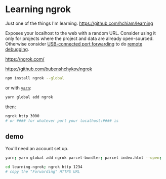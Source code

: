 # Learning ngrok

Just one of the things I'm learning. https://github.com/hchiam/learning

Exposes your localhost to the web with a random URL. Consider using it only for projects where the project and data are already open-sourced. Otherwise consider [USB-connected port forwarding](https://developer.chrome.com/docs/devtools/remote-debugging/local-server/#port-forwarding) to do [remote debugging](https://developer.chrome.com/docs/devtools/remote-debugging/).

https://ngrok.com/

https://github.com/bubenshchykov/ngrok

```sh
npm install ngrok --global
```

or with [`yarn`](https://github.com/hchiam/learning-yarn):

```sh
yarn global add ngrok
```

then:

```sh
ngrok http 3000
# or #### for whatever port your localhost:#### is
```

## demo

You'll need an account set up.

```sh
yarn; yarn global add ngrok parcel-bundler; parcel index.html --open;
```

```sh
cd learning-ngrok; ngrok http 1234
# copy the "Forwarding" HTTPS URL
```
